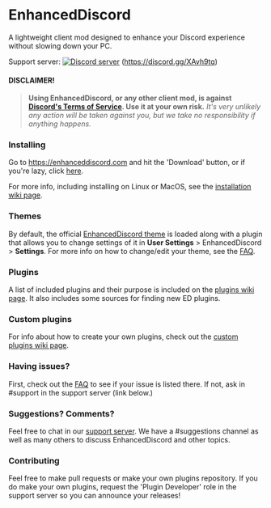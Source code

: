 # EnhancedDiscord
A lightweight client mod designed to enhance your Discord experience without slowing down your PC.

Support server:
<a href="https://discord.gg/XAvh9tq"><img src="https://discordapp.com/api/guilds/415246389287583755/embed.png" alt="Discord server" /></a>
(https://discord.gg/XAvh9tq)

#### DISCLAIMER!
> **Using EnhancedDiscord, or any other client mod, is against [Discord's Terms of Service](https://discordapp.com/terms). Use it at your own risk.**
> *It's very unlikely any action will be taken against you, but we take no responsibility if anything happens.*

### Installing

Go to https://enhanceddiscord.com and hit the 'Download' button, or if you're lazy, click [here](https://enhanceddiscord.com/EnhancedDiscord.exe).

For more info, including installing on Linux or MacOS, see the [installation wiki page](https://github.com/joe27g/EnhancedDiscord/wiki/Installation).

### Themes

By default, the official [EnhancedDiscord theme](https://github.com/joe27g/Discord-Theme) is loaded along with a plugin that allows you to change settings of it in **User Settings** > EnhancedDiscord > **Settings**. For more info on how to change/edit your theme, see the [FAQ](https://github.com/joe27g/EnhancedDiscord/wiki/FAQ).

### Plugins

A list of included plugins and their purpose is included on the [plugins wiki page](https://github.com/joe27g/EnhancedDiscord/wiki/Plugins). It also includes some sources for finding new ED plugins.

### Custom plugins

For info about how to create your own plugins, check out the [custom plugins wiki page](https://github.com/joe27g/EnhancedDiscord/wiki/Custom-plugins).

### Having issues?

First, check out the [FAQ](https://github.com/joe27g/EnhancedDiscord/wiki/FAQ) to see if your issue is listed there. If not, ask in #support in the support server (link below.)

### Suggestions? Comments?

Feel free to chat in our [support server](https://discord.gg/XAvh9tq). We have a #suggestions channel as well as many others to discuss EnhancedDiscord and other topics.

### Contributing

Feel free to make pull requests or make your own plugins repository. If you do make your own plugins, request the 'Plugin Developer' role in the support server so you can announce your releases!
